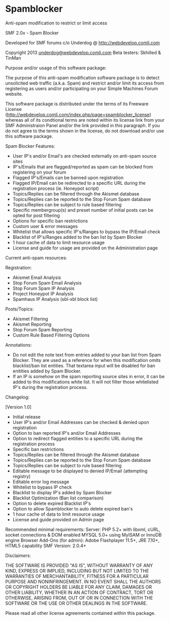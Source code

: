 Spamblocker
===========

Anti-spam modification to restrict or limit access

SMF 2.0x - Spam Blocker 

Developed for SMF forums c/o Underdog @ http://webdevelop.comli.com

Copyright 2013 underdog@webdevelop.comli.com
Beta testers: Skhilled & TinMan

Purpose and/or usage of this software package:

The purpose of this anti-spam modification software package is to detect unsolicited web traffic (a.k.a. Spam) and restrict and/or limit its access from registering as users and/or participating on your Simple Machines Forum website.

This software package is distributed under the terms of its Freeware License (http://webdevelop.comli.com/index.php/page=spamblocker_license) whereas all of its condtional terms are noted within its license link from your SMF Administraion Panel and/or the link provided in this paragraph. If you do not agree to the terms shown in the license, do not download and/or use this software package.  


Spam Blocker Features:

+ User IP's and/or Email's are checked externally on anti-spam source sites
+ IP's/Emails that are flagged/reported as spam can be blocked from registering on your forum 
+ Flagged IP's/Emails can be banned upon registration
+ Flagged IP/Email can be redirected to a specific URL during the registration process (ie. Honeypot script)
+ Topics/Replies can be filtered through the Akismet database
+ Topics/Replies can be reported to the Stop Forum Spam database
+ Topics/Replies can be subject to rule based filtering
+ Specific membergroup(s) and preset number of initial posts can be opted for post filtering
+ Options for specific ban restrictions
+ Custom user & error messages  
+ Whitelist that allows specific IP's/Ranges to bypass the IP/Email check 
+ Blacklist of IP's/Ranges added to the ban list by Spam Blocker  
+ 1 hour cache of data to limit resource usage
+ License and guide for usage are provided on the Administration page


Current anti-spam resources:

Registration:
+ Akismet Email Analysis
+ Stop Forum Spam Email Analysis
+ Stop Forum Spam IP Analysis
+ Project Honeypot IP Analysis
+ Spamhaus IP Analysis (sbl-xbl block list)


Posts/Topics:
+ Akismet Filtering
+ Akismet Reporting
+ Stop Forum Spam Reporting
+ Custom Rule Based Filtering Options


Annotations:
+ Do not edit the note text from entries added to your ban list from Spam Blocker. They are used as a reference for when this modification omits blacklist/ban list entities. That textarea input will be disabled for ban enitities added by Spam Blocker.
+ If an IP is somehow on the spam reporting source sites in error, it can be added to this modifications white list. It will not filter those whitelisted IP's during the registration process.   


Changelog:

[Version 1.0] 
+ Initial release
+ User IP's and/or Email Addresses can be checked & denied upon registration 
+ Option to ban reported IP's and/or Email Addresses
+ Option to redirect flagged entities to a specific URL during the registration process
+ Specific ban restrictions
+ Topics/Replies can be filtered through the Akismet database
+ Topics/Replies can be reported to the Stop Forum Spam database
+ Topics/Replies can be subject to rule based filtering
+ Editable message to be displayed to denied IP/Email (attempting registry)
+ Editable error log message
+ Whitelist to bypass IP check
+ Blacklist to display IP's added by Spam Blocker
+ Blacklist Optimization (Ban list comparison)
+ Option to delete expired Blacklist IP's
+ Option to allow Spamblocker to auto delete expired ban's
+ 1 hour cache of data to limit resource usage
+ License and guide provided on Admin page


Recommended minimal requirements:
Server: PHP 5.2+ with libxml, cURL, socket connections & DOM enabled
        MYSQL 5.0+ using MyISAM or InnoDB engine
Browser Add-Ons (for admin): Adobe Flashplayer 11.5+, JRE 7.10+, HTML5 capability
SMF Version: 2.0.4+


Disclaimers:

THE SOFTWARE IS PROVIDED "AS IS", WITHOUT WARRANTY OF ANY KIND, EXPRESS OR IMPLIED, INCLUDING BUT NOT LIMITED TO THE WARRANTIES OF MERCHANTABILITY, FITNESS FOR A PARTICULAR PURPOSE AND NONINFRINGEMENT. IN NO EVENT SHALL THE AUTHORS OR COPYRIGHT HOLDERS BE LIABLE FOR ANY CLAIM, DAMAGES OR OTHER LIABILITY, WHETHER IN AN ACTION OF CONTRACT, TORT OR OTHERWISE, ARISING FROM, OUT OF OR IN CONNECTION WITH THE SOFTWARE OR THE USE OR OTHER DEALINGS IN THE SOFTWARE.

Please read all other license agreements contained within this package. 
